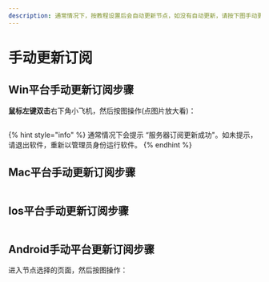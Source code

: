```yaml
---
description: 通常情况下，按教程设置后会自动更新节点，如没有自动更新，请按下图手动更新。保持更新订阅可以使用最新的节点
---
```


# 手动更新订阅

## Win平台手动更新订阅步骤

**鼠标左键双击**右下角小飞机，然后按图操作(点图片放大看)：

<div align="left">

<figure><img src="https://pic.imgdb.cn/item/65a2baca871b83018ad45e34.png" alt=""><figcaption></figcaption></figure>

</div>

{% hint style="info" %}
通常情况下会提示 “服务器订阅更新成功"。如未提示，请退出软件，重新以管理员身份运行软件。
{% endhint %}

## Mac平台手动更新订阅步骤

<div align="left">

<figure><img src="https://pic.imgdb.cn/item/65a2ba51871b83018ad26db1.png" alt=""><figcaption></figcaption></figure>

</div>

## Ios平台手动更新订阅步骤

<div align="left">

<figure><img src="https://pic.imgdb.cn/item/65a2b93f871b83018acdf411.png" alt=""><figcaption></figcaption></figure>

</div>

## Android手动平台更新订阅步骤

进入节点选择的页面，然后按图操作：

<div align="left">

<figure><img src="https://pic.imgdb.cn/item/65a2b75a871b83018ac614a5.png" alt=""><figcaption></figcaption></figure>

</div>
